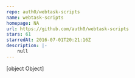 ```yaml
---
repo: auth0/webtask-scripts
name: webtask-scripts
homepage: NA
url: https://github.com/auth0/webtask-scripts
stars: 61
starredAt: 2016-07-01T20:21:16Z
description: |-
    null
---
```


[object Object]
